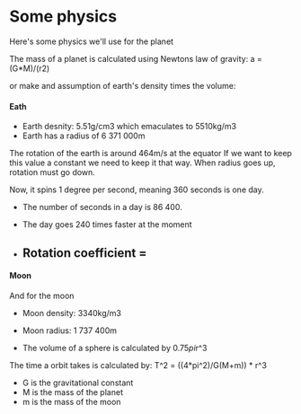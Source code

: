 # Some physics
Here's some physics we'll use for the planet

The mass of a planet is calculated using Newtons law of gravity:
a = (G*M)/(r2)

or make and assumption of earth's density times the volume:
#### Eath
- Earth desnity: 5.51g/cm3 which emaculates to 5510kg/m3
- Earth has a radius of 6 371 000m

The rotation of the earth is around 464m/s at the equator
If we want to keep this value a constant we need to keep it that way.
When radius goes up, rotation must go down.

Now, it spins 1 degree per second, meaning 360 seconds is one day.
- The number of seconds in a day is 86 400.
- The day goes 240 times faster at the moment

- Rotation coefficient = 
    - 


#### Moon
And for the moon
- Moon density: 3340kg/m3
- Moon radius: 1 737 400m

- The volume of a sphere is calculated by 0.75*pi*r^3


The time a orbit takes is calculated by:
T^2 = ((4*pi^2)/G(M+m)) * r^3

- G is the gravitational constant
- M is the mass of the planet
- m is the mass of the moon